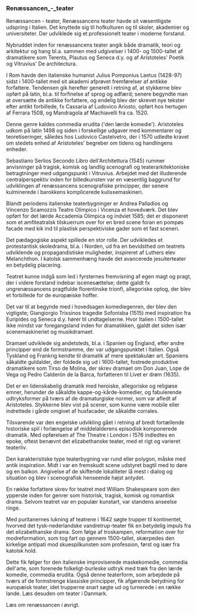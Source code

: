 ### Renæssancen_-_teater


Renæssancen - teater, Renæssancens teater havde sit væsentligste udspring i Italien. Det knyttede sig til hofkulturen og til skoler, akademier og universiteter. Der udviklede sig et professionelt teater i moderne forstand.

Nybruddet inden for renæssancens teater angik både dramatik, teori og arkitektur og hang bl.a. sammen med udgivelser i 1400- og 1500-tallet af dramatikere som Terents, Plautus og Seneca d.y. og af Aristoteles' Poetik og Vitruvius' De architectura.

I Rom havde den italienske humanist Julius Pomponius Laetus (1428-97) sidst i 1400-tallet med sit akademi afprøvet fremførelser af antikke forfattere. Tendensen gik herefter generelt i retning af, at stykkerne blev opført på latin, bl.a. til forfinelse af sprog og adfærd; senere begyndte man at oversætte de antikke forfattere, og endelig blev der skrevet nye tekster efter antikt forbillede, fx Cassaria af Ludovico Ariosto, opført hos hertugen af Ferrara 1508, og Mandragola af Machiavelli fra ca. 1520.

Denne genre kaldes commedia erudita ('den lærde komedie'). Aristoteles udkom på latin 1498 og siden i forskellige udgaver med kommentarer og teoretiseringer, således hos Ludovico Castelvetro, der i 1570 udledte kravet om stedets enhed af Aristoteles' begreber om tidens og handlingens enheder.


Sebastiano Serlios Secondo Libro dell'Architettura (1545) rummer anvisninger på tragisk, komisk og landlig scenografi og teaterarkitektoniske betragtninger med udgangspunkt i Vitruvius. Arbejdet med det illuderende centralperspektiv inden for billedkunsten var en væsentlig baggrund for udviklingen af renæssancens scenografiske principper, der senere kulminerede i barokkens komplicerede kulissemaskineri.

Blandt periodens italienske teaterbygninger er Andrea Palladios og Vincenzo Scamozzis Teatro Olimpico i Vicenza et hovedværk. Det blev opført for det lærde Accademia Olimpica og indviet 1585; det er disponeret som et amfiteatralsk tilskuerrum over for en bred scene foran en pompøs facade med kik ind til plastisk perspektiviske gader som et fast sceneri.

Det pædagogiske aspekt spillede en stor rolle. Der udvikledes et protestantisk skoledrama, bl.a. i Norden, ud fra en bevidsthed om teatrets udviklende og propagandistiske muligheder, inspireret af Luthers elev Melanchthon. I katolsk sammenhæng havde det avancerede jesuiterteater en betydelig placering.

Teatret kunne indgå som led i fyrsternes fremvisning af egen magt og pragt, der i videre forstand indebar iscenesættelse; dette gjaldt fx ungrenæssancens pragtfulde florentinske trionfi, allegoriske optog, der blev et forbillede for de europæiske hoffer.

Det var til at begynde med i hovedsagen komediegenren, der blev den vigtigste; Giangiorgio Trissinos tragedie Sofonisba (1515) med inspiration fra Euripides og Seneca d.y. hører til undtagelserne. Hvor Italien i 1500-tallet ikke mindst var foregangsland inden for dramatikken, gjaldt det siden især scenemaskineriet og musikdramaet.

Dramaet udviklede sig andetsteds, bl.a. i Spanien og England, efter andre principper end de formstramme, der var udgangspunktet i Italien. Også Tyskland og Frankrig kendte til dramatik af mere spektakulær art. Spaniens såkaldte guldalder, der foldede sig ud i 1600-tallet, fostrede produktive dramatikere som Tirso de Molina, der skrev dramaet om Don Juan, Lope de Vega og Pedro Calderón de la Barca, forfatteren til Livet er drøm (1635).

Det er en lidenskabelig dramatik med heroiske, allegoriske og religiøse emner, herunder de såkaldte kappe-og-kårde-komedier, og fabulerende udtryksformer på tværs af de dramaturgiske normer, som var afledt af Aristoteles. Stykkerne blev vist på scener, som kunne være mobile eller indrettede i gårde omgivet af husfacader, de såkaldte corrales.

Tilsvarende var den engelske udvikling gået i retning af bredt fortællende historiske spil i forlængelse af middelalderens episodisk komponerede dramatik. Med opførelsen af The Theatre i London i 1576 indledtes en epoke, oftest benævnt det elizabethanske teater, med et rigt og varieret teaterliv.

Den karakteristiske type teaterbygning var rund eller polygon, måske med antik inspiration. Midt i var en fremskudt scene udstyret bagtil med to døre og en balkon. Angivelse af de skiftende lokaliteter lå mest i dialog og situation og blev i scenografisk henseende højst antydet.

En række forfattere skrev for teatret med William Shakespeare som den ypperste inden for genrer som historisk, tragisk, komisk og romantisk drama. Selvom teatret var en populær kunstart, var standens anseelse ringe.

Med puritanernes lukning af teatrene i 1642 søgte trupper til kontinentet, hvorved det tysk-nederlandske vandretrup-teater fik en betydelig impuls fra det elizabethanske drama. Som følge af troskampen, reformation over for modreformation, som tog fart op gennem 1500-tallet, skærpedes den kirkelige antipati mod skuespilkunsten som profession, først og især fra katolsk hold.

Dette fik følger for den italienske improviserede maskekomedie, commedia dell'arte, som forenede folkeligt-burleske udtryk med træk fra den lærde komedie, commedia erudita. Også denne teaterform, som arbejdede på tværs af de formstrenge klassiske principper, fik afgørende betydning for europæisk teater, idet trupperne snart søgte ud og turnerede i en række lande. Læs desuden om teater i Danmark.

Læs om renæssancen i øvrigt.